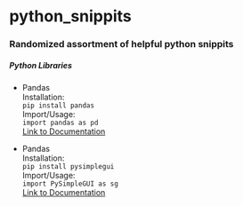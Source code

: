 # python_snippits
### Randomized assortment of helpful python snippits


##### Python Libraries
* Pandas<br>
    Installation:<br>
        ```pip install pandas```<br>
    Import/Usage:<br>
        ```import pandas as pd```<br>
    [Link to Documentation](https://pandas.pydata.org/docs/reference/index.html#api)<br>

* Pandas<br>
    Installation:<br>
        ```pip install pysimplegui```<Br>
    Import/Usage:<br>
        ```import PySimpleGUI as sg```<Br>
    [Link to Documentation](https://pysimplegui.readthedocs.io/en/latest/call%20reference/)<br>